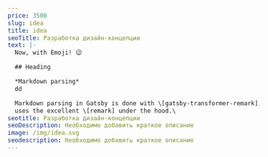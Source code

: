 ```yaml
---
price: 3500
slug: idea
title: idea
seoTitle: Разработка дизайн-концепции
text: |-
  Now, with Emoji! 😉

  ## Heading

  *Markdown parsing*
  dd

  Markdown parsing in Gatsby is done with \[gatsby-transformer-remark], which
  uses the excellent \[remark] under the hood.\
seotitle: Разработка дизайн-концепции
seoDescription: Необходимо добавить краткое описание
image: /img/idea.svg
seodescription: Необходимо добавить краткое описание
---
```

